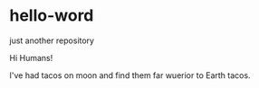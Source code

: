 # hello-word
just another repository

Hi Humans!

I've had tacos on moon and find them far wuerior to Earth tacos.
